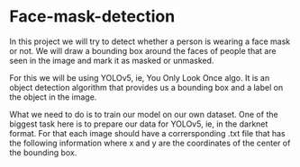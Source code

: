 # Face-mask-detection
In this project we will try to detect whether a person is wearing a face mask or not. We will draw a bounding box around the faces of people that are seen in the
image and mark it as masked or unmasked.

For this we will be using YOLOv5, ie, You Only Look Once algo. It is an object detection algorithm that provides us a bounding box and a label on the object in the image. 


What we need to do is to train our model on our own dataset. One of the biggest task here is to prepare our data for YOLOv5, ie, in the darknet format. For that each image should have a corrersponding .txt file that has the following information
<object class> <x> <y> <width> <height>
where x and y are the coordinates of the center of the bounding box.
